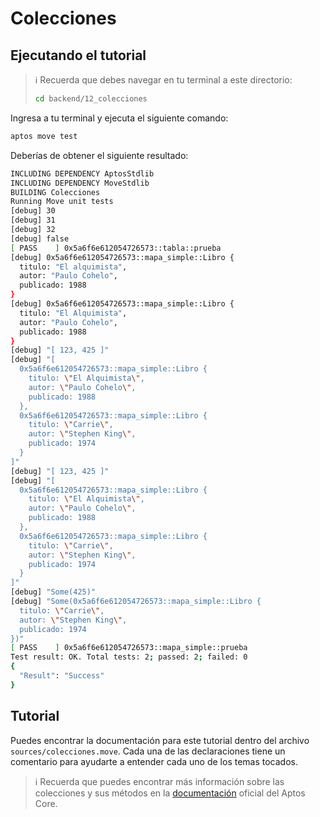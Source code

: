 # Colecciones

## Ejecutando el tutorial

> :information_source: Recuerda que debes navegar en tu terminal a este directorio:
>```sh
>cd backend/12_colecciones
>```

Ingresa a tu terminal y ejecuta el siguiente comando:

```sh
aptos move test
```

Deberías de obtener el siguiente resultado:
```sh
INCLUDING DEPENDENCY AptosStdlib
INCLUDING DEPENDENCY MoveStdlib
BUILDING Colecciones
Running Move unit tests
[debug] 30
[debug] 31
[debug] 32
[debug] false
[ PASS    ] 0x5a6f6e612054726573::tabla::prueba
[debug] 0x5a6f6e612054726573::mapa_simple::Libro {
  titulo: "El alquimista",
  autor: "Paulo Cohelo",
  publicado: 1988
}
[debug] 0x5a6f6e612054726573::mapa_simple::Libro {
  titulo: "El Alquimista",
  autor: "Paulo Cohelo",
  publicado: 1988
}
[debug] "[ 123, 425 ]"
[debug] "[
  0x5a6f6e612054726573::mapa_simple::Libro {
    titulo: \"El Alquimista\",
    autor: \"Paulo Cohelo\",
    publicado: 1988
  },
  0x5a6f6e612054726573::mapa_simple::Libro {
    titulo: \"Carrie\",
    autor: \"Stephen King\",
    publicado: 1974
  }
]"
[debug] "[ 123, 425 ]"
[debug] "[
  0x5a6f6e612054726573::mapa_simple::Libro {
    titulo: \"El Alquimista\",
    autor: \"Paulo Cohelo\",
    publicado: 1988
  },
  0x5a6f6e612054726573::mapa_simple::Libro {
    titulo: \"Carrie\",
    autor: \"Stephen King\",
    publicado: 1974
  }
]"
[debug] "Some(425)"
[debug] "Some(0x5a6f6e612054726573::mapa_simple::Libro {
  titulo: \"Carrie\",
  autor: \"Stephen King\",
  publicado: 1974
})"
[ PASS    ] 0x5a6f6e612054726573::mapa_simple::prueba
Test result: OK. Total tests: 2; passed: 2; failed: 0
{
  "Result": "Success"
}
```

## Tutorial

Puedes encontrar la documentación para este tutorial dentro del archivo `sources/colecciones.move`. Cada una de las declaraciones tiene un comentario para ayudarte a entender cada uno de los temas tocados.

> :information_source: Recuerda que puedes encontrar más información sobre las colecciones y sus métodos en la [documentación](https://github.com/aptos-labs/aptos-core/tree/main/aptos-move/framework/aptos-stdlib/doc) oficial del Aptos Core.